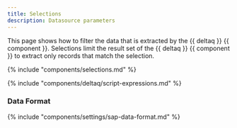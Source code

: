```yaml
---
title: Selections
description: Datasource parameters
---
```


This page shows how to filter the data that is extracted by the {{ deltaq }} {{ component }}.
Selections limit the result set of the {{ deltaq }} {{ component }} to extract only records that match the selection.

{% include "components/selections.md" %}

{% include "components/deltaq/script-expressions.md" %}

### Data Format

{% include "components/settings/sap-data-format.md"  %}
